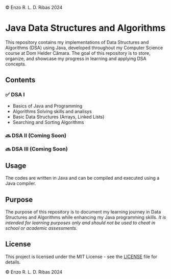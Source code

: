 © Enzo R. L. D. Ribas 2024
# Java Data Structures and Algorithms

This repository contains my implementations of Data Structures and Algorithms (DSA) using Java, developed throughout my Computer Science course at Dom Helder Câmara. The goal of this repository is to store, organize, and showcase my progress in learning and applying DSA concepts.

## Contents

### ✅ DSA I
- Basics of Java and Programming
- Algorithms Solving skills and analisys
- Basic Data Structures (Arrays, Linked Lists)
- Searching and Sorting Algorithms

### 🔜 DSA II (Coming Soon)

### 🔜 DSA III (Coming Soon)

## Usage
The codes are written in Java and can be compiled and executed using a Java compiler.

## Purpose
The purpose of this repository is to document my learning journey in Data Structures and Algorithms while enhancing my Java programming skills. *It is intended for learning purposes only and should not be used to cheat in school or academic assessments.*

## License
This project is licensed under the MIT License - see the [LICENSE](LICENSE) file for details.

© Enzo R. L. D. Ribas 2024

